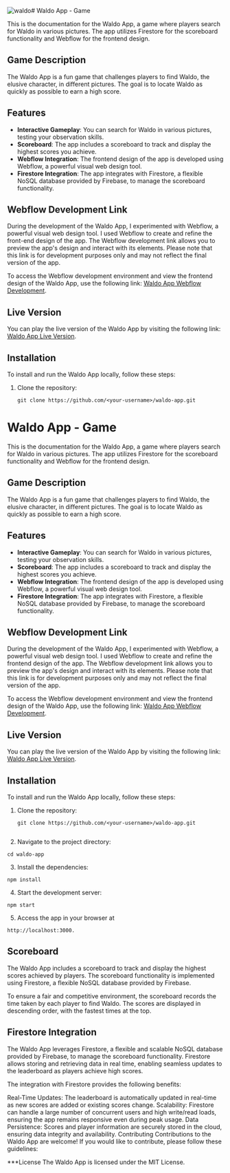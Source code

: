 ![waldo](https://github.com/tomaszwasik31/waldo/assets/80346266/ad9a112c-bfc5-4bb7-8794-334c9f278dbb)# Waldo App - Game


This is the documentation for the Waldo App, a game where players search for Waldo in various pictures. The app utilizes Firestore for the scoreboard functionality and Webflow for the frontend design.

## Game Description

The Waldo App is a fun game that challenges players to find Waldo, the elusive character, in different pictures. The goal is to locate Waldo as quickly as possible to earn a high score.

## Features

- **Interactive Gameplay**: You can search for Waldo in various pictures, testing your observation skills.
- **Scoreboard**: The app includes a scoreboard to track and display the highest scores you achieve.
- **Webflow Integration**: The frontend design of the app is developed using Webflow, a powerful visual web design tool.
- **Firestore Integration**: The app integrates with Firestore, a flexible NoSQL database provided by Firebase, to manage the scoreboard functionality.

## Webflow Development Link

During the development of the Waldo App, I experimented with Webflow, a powerful visual web design tool. I used Webflow to create and refine the front-end design of the app. The Webflow development link allows you to preview the app's design and interact with its elements. Please note that this link is for development purposes only and may not reflect the final version of the app.

To access the Webflow development environment and view the frontend design of the Waldo App, use the following link: [Waldo App Webflow Development](https://preview.webflow.com/preview/waldo-app-4c8813?utm_medium=preview_link&utm_source=designer&utm_content=waldo-app-4c8813&preview=51e66a79738bdbbe790f3f88db5f0a3f&workflow=preview).

## Live Version

You can play the live version of the Waldo App by visiting the following link: [Waldo App Live Version](https://waldo-tomaszwasik31.vercel.app/).

## Installation

To install and run the Waldo App locally, follow these steps:

1. Clone the repository:

   ```shell
   git clone https://github.com/<your-username>/waldo-app.git

# Waldo App - Game

This is the documentation for the Waldo App, a game where players search for Waldo in various pictures. The app utilizes Firestore for the scoreboard functionality and Webflow for the frontend design.

## Game Description

The Waldo App is a fun game that challenges players to find Waldo, the elusive character, in different pictures. The goal is to locate Waldo as quickly as possible to earn a high score.

## Features

- **Interactive Gameplay**: You can search for Waldo in various pictures, testing your observation skills.
- **Scoreboard**: The app includes a scoreboard to track and display the highest scores you achieve.
- **Webflow Integration**: The frontend design of the app is developed using Webflow, a powerful visual web design tool.
- **Firestore Integration**: The app integrates with Firestore, a flexible NoSQL database provided by Firebase, to manage the scoreboard functionality.

## Webflow Development Link

During the development of the Waldo App, I experimented with Webflow, a powerful visual web design tool. I used Webflow to create and refine the frontend design of the app. The Webflow development link allows you to preview the app's design and interact with its elements. Please note that this link is for development purposes only and may not reflect the final version of the app.

To access the Webflow development environment and view the frontend design of the Waldo App, use the following link: [Waldo App Webflow Development](https://preview.webflow.com/preview/waldo-app-4c8813?utm_medium=preview_link&utm_source=designer&utm_content=waldo-app-4c8813&preview=51e66a79738bdbbe790f3f88db5f0a3f&workflow=preview).

## Live Version

You can play the live version of the Waldo App by visiting the following link: [Waldo App Live Version](https://waldo-tomaszwasik31.vercel.app/).

## Installation

To install and run the Waldo App locally, follow these steps:

1. Clone the repository:

   ```shell
   git clone https://github.com/<your-username>/waldo-app.git

   
2. Navigate to the project directory:

  ```shell
cd waldo-app
```

3. Install the dependencies:

```
npm install
```
4. Start the development server:
```
npm start
```
  5. Access the app in your browser at
  ```
http://localhost:3000.
```
## Scoreboard
The Waldo App includes a scoreboard to track and display the highest scores achieved by players. The scoreboard functionality is implemented using Firestore, a flexible NoSQL database provided by Firebase.

To ensure a fair and competitive environment, the scoreboard records the time taken by each player to find Waldo. The scores are displayed in descending order, with the fastest times at the top.

## Firestore Integration
The Waldo App leverages Firestore, a flexible and scalable NoSQL database provided by Firebase, to manage the scoreboard functionality. Firestore allows storing and retrieving data in real time, enabling seamless updates to the leaderboard as players achieve high scores.

The integration with Firestore provides the following benefits:

Real-Time Updates: The leaderboard is automatically updated in real-time as new scores are added or existing scores change.
Scalability: Firestore can handle a large number of concurrent users and high write/read loads, ensuring the app remains responsive even during peak usage.
Data Persistence: Scores and player information are securely stored in the cloud, ensuring data integrity and availability.
Contributing
Contributions to the Waldo App are welcome! If you would like to contribute, please follow these guidelines:



***License
The Waldo App is licensed under the MIT License.

